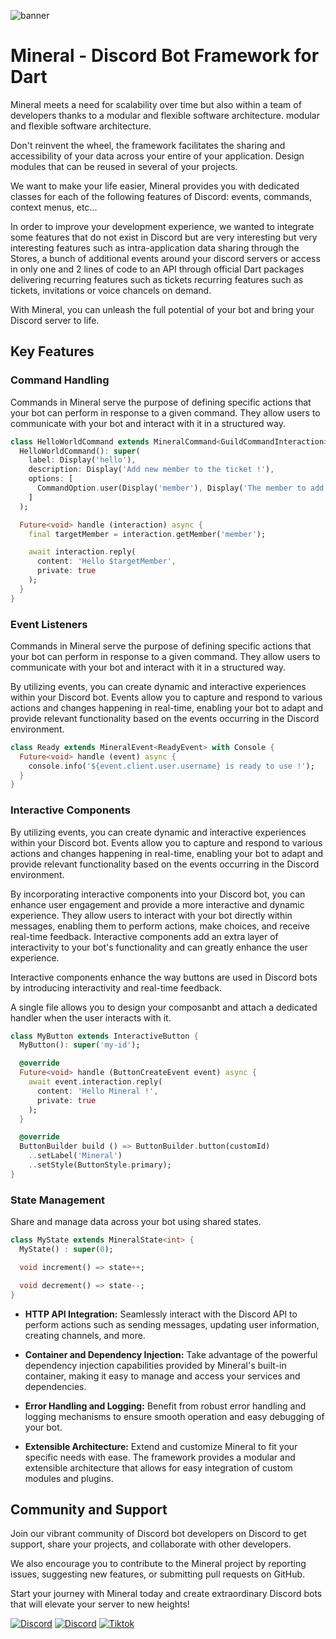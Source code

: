 ![banner](https://raw.githubusercontent.com/mineral-dart/core/develop/assets/images/banner.png)

# Mineral - Discord Bot Framework for Dart

Mineral meets a need for scalability over time but also within a team of developers thanks to a modular and flexible software architecture. modular and flexible software architecture.

Don't reinvent the wheel, the framework facilitates the sharing and accessibility of your data across your entire of your application. Design modules that can be reused in several of your projects.

We want to make your life easier, Mineral provides you with dedicated classes for each of the following features of Discord: events, commands, context menus, etc...

In order to improve your development experience, we wanted to integrate some features that do not exist in Discord but are very interesting but very interesting features such as intra-application data sharing through the Stores, a bunch of additional events around your discord servers or access in only one and 2 lines of code to an API through official Dart packages delivering recurring features such as tickets recurring features such as tickets, invitations or voice chancels on demand.

With Mineral, you can unleash the full potential of your bot and bring your Discord server to life.

## Key Features

### Command Handling

Commands in Mineral serve the purpose of defining specific actions that your bot can perform in response to a given command. 
They allow users to communicate with your bot and interact with it in a structured way.

```dart
class HelloWorldCommand extends MineralCommand<GuildCommandInteraction> {
  HelloWorldCommand(): super(
    label: Display('hello'),
    description: Display('Add new member to the ticket !'),
    options: [
      CommandOption.user(Display('member'), Display('The member to add to the ticket !'))
    ]
  );

  Future<void> handle (interaction) async {
    final targetMember = interaction.getMember('member');

    await interaction.reply(
      content: 'Hello $targetMember',
      private: true
    );
  }
}
```

### Event Listeners
Commands in Mineral serve the purpose of defining specific actions that your bot can perform in response to a given command. 
They allow users to communicate with your bot and interact with it in a structured way.

By utilizing events, you can create dynamic and interactive experiences within your Discord bot. 
Events allow you to capture and respond to various actions and changes happening in real-time, enabling your bot to adapt and provide relevant functionality based on the events occurring in the Discord environment.

```dart
class Ready extends MineralEvent<ReadyEvent> with Console {
  Future<void> handle (event) async {
    console.info('${event.client.user.username} is ready to use !');
  }
}
```

### Interactive Components
By utilizing events, you can create dynamic and interactive experiences within your Discord bot. 
Events allow you to capture and respond to various actions and changes happening in real-time, enabling your bot to adapt and provide relevant functionality based on the events occurring in the Discord environment.

By incorporating interactive components into your Discord bot, you can enhance user engagement and provide a more interactive and dynamic experience. They allow users to interact with your bot directly within messages, enabling them to perform actions, make choices, and receive real-time feedback. Interactive components add an extra layer of interactivity to your bot's functionality and can greatly enhance the user experience.

Interactive components enhance the way buttons are used in Discord bots by introducing interactivity and real-time feedback.

A single file allows you to design your composanbt and attach a dedicated handler when the user interacts with it.

```dart
class MyButton extends InteractiveButton {
  MyButton(): super('my-id');

  @override
  Future<void> handle (ButtonCreateEvent event) async {
    await event.interaction.reply(
      content: 'Hello Mineral !', 
      private: true
    );
  }

  @override
  ButtonBuilder build () => ButtonBuilder.button(customId)
    ..setLabel('Mineral')
    ..setStyle(ButtonStyle.primary);
}
```

### State Management
Share and manage data across your bot using shared states.

```dart
class MyState extends MineralState<int> {
  MyState() : super(0);

  void increment() => state++;

  void decrement() => state--;
}
```

- **HTTP API Integration:** Seamlessly interact with the Discord API to perform actions such as sending messages, updating user information, creating channels, and more.

- **Container and Dependency Injection:** Take advantage of the powerful dependency injection capabilities provided by Mineral's built-in container, making it easy to manage and access your services and dependencies.

- **Error Handling and Logging:** Benefit from robust error handling and logging mechanisms to ensure smooth operation and easy debugging of your bot.

- **Extensible Architecture:** Extend and customize Mineral to fit your specific needs with ease. The framework provides a modular and extensible architecture that allows for easy integration of custom modules and plugins.

## Community and Support
Join our vibrant community of Discord bot developers on Discord to get support, share your projects, and collaborate with other developers.

We also encourage you to contribute to the Mineral project by reporting issues, suggesting new features, or submitting pull requests on GitHub.

Start your journey with Mineral today and create extraordinary Discord bots that will elevate your server to new heights!

[![Discord](https://img.shields.io/badge/GitHub-100000?style=for-the-badge&logo=github&logoColor=white)](https://github.com/mineral-dart/core)
[![Discord](https://img.shields.io/badge/Discord-7289DA?style=for-the-badge&logo=discord&logoColor=white)](https://discord.gg/fH9UQDMZSn)
[![Tiktok](https://img.shields.io/badge/Tiktok-000000?style=for-the-badge&logo=tiktok&logoColor=white)]()
